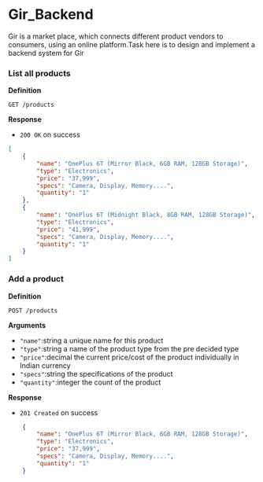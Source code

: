 # Gir_Backend
Gir is a market place, which connects different product vendors to consumers, using an online platform.Task here is to design and implement a backend system for Gir


### List all products
**Definition**

`GET /products`

**Response**

- `200 OK` on success

```json
[
    {
        "name": "OnePlus 6T (Mirror Black, 6GB RAM, 128GB Storage)",
        "type": "Electronics",
        "price": "37,999",
        "specs": "Camera, Display, Memory....",
        "quantity": "1"
    },
    {
        "name": "OnePlus 6T (Midnight Black, 8GB RAM, 128GB Storage)",
        "type": "Electronics",
        "price": "41,999",
        "specs": "Camera, Display, Memory....",
        "quantity": "1"
    }
]
```
### Add a product

**Definition**

`POST /products`

**Arguments**

- `"name"`:string a unique name for this product
- `"type"`:string a name of the product type from the pre decided type
- `"price"`:decimal the current price/cost of the product individually in Indian currency 
- `"specs"`:string the specifications of the product 
- `"quantity"`:integer the count of the product

**Response**

- `201 Created` on success
```json
    {
        "name": "OnePlus 6T (Mirror Black, 6GB RAM, 128GB Storage)",
        "type": "Electronics",
        "price": "37,999",
        "specs": "Camera, Display, Memory....",
        "quantity": "1"
    }
```
